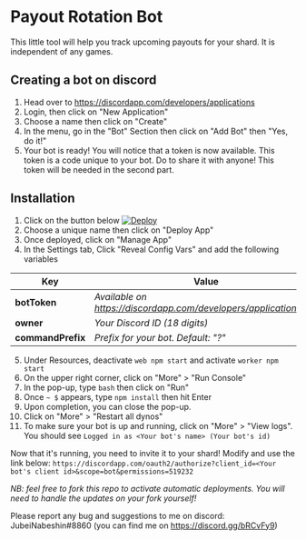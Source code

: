 # Payout Rotation Bot

This little tool will help you track upcoming payouts for your shard. It is independent of any games.

## Creating a bot on discord
1) Head over to https://discordapp.com/developers/applications
2) Login, then click on "New Application"
3) Choose a name then click on "Create"
4) In the menu, go in the "Bot" Section then click on "Add Bot" then "Yes, do it!"
5) Your bot is ready! You will notice that a token is now available. This token is a code unique to your bot. Do to share it with anyone! This token will be needed in the second part.

## Installation
1) Click on the button below
[![Deploy](https://www.herokucdn.com/deploy/button.svg)](https://heroku.com/deploy)
2) Choose a unique name then click on "Deploy App"
3) Once deployed, click on "Manage App"
4) In the Settings tab, Click "Reveal Config Vars" and add the following variables

| Key | Value | Required |
| ------ | ------ | ------ |
| **botToken** | *Available on https://discordapp.com/developers/applications/me* | ✓ |
| **owner** | *Your Discord ID (18 digits)* | ✓ |
| **commandPrefix** | *Prefix for your bot. Default: "?"* | ✘ |
5) Under Resources, deactivate `web npm start` and activate `worker npm start`
6) On the upper right corner, click on "More" > "Run Console"
7) In the pop-up, type `bash` then click on "Run"
8) Once `~ $` appears, type `npm install` then hit Enter
9) Upon completion, you can close the pop-up.
10) Click on "More" > "Restart all dynos"
11) To make sure your bot is up and running, click on "More" > "View logs". You should see `Logged in as <Your bot's name> (Your bot's id)`

Now that it's running, you need to invite it to your shard! Modify and use the link below:
`https://discordapp.com/oauth2/authorize?client_id=<Your bot's client id>&scope=bot&permissions=519232`


*NB: feel free to fork this repo to activate automatic deployments. You will need to handle the updates on your fork yourself!*

Please report any bug and suggestions to me on discord: JubeiNabeshin#8860 (you can find me on https://discord.gg/bRCvFy9)